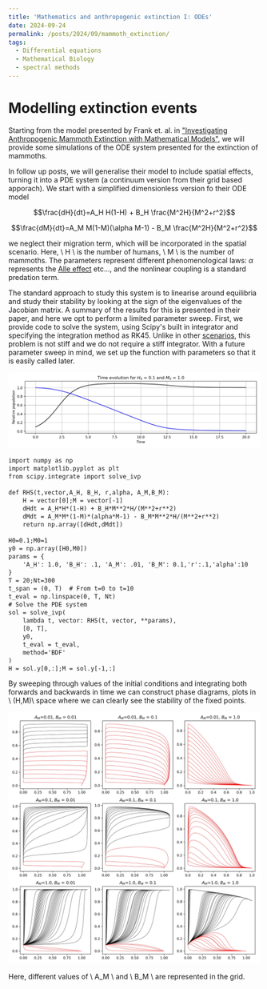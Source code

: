 ```yaml
---
title: 'Mathematics and anthropogenic extinction I: ODEs'
date: 2024-09-24
permalink: /posts/2024/09/mammoth_extinction/
tags:
  - Differential equations
  - Mathematical Biology
  - spectral methods
---
```


Modelling extinction events
======

Starting from the model presented by Frank et. al. in ["Investigating Anthropogenic Mammoth Extinction with Mathematical Models"](https://ir.library.illinoisstate.edu/spora/vol1/iss1/3/), we will provide some simulations of the ODE system presented for the extinction of mammoths. 

In follow up posts, we will generalise their model to include spatial effects, turning it into a PDE system (a continuum version from their grid based apporach). We start with a simplified dimensionless version fo their ODE model

$$\frac{dH}{dt}=A_H H(1-H) + B_H \frac{M^2H}{M^2+r^2}$$

$$\frac{dM}{dt}=A_M M(1-M)(\alpha M-1) - B_M \frac{M^2H}{M^2+r^2}$$

we neglect their migration term, which will be incorporated in the spatial scenario. Here, \\ H \\ is the number of humans, \\ M \\ is the number of mammoths. The parameters represent different phenomenological laws: $\alpha$ represents the [Alle effect](https://en.wikipedia.org/wiki/Allee_effect#Mathematical_models) etc..., and the nonlinear coupling is a standard predation term. 



The standard approach to study this system is to linearise around equilibria and study their stability by looking at the sign of the eigenvalues of the Jacobian matrix. A summary of the results for this is presented in their paper, and here we opt to perform a limited parameter sweep. First, we provide code to solve the system, using Scipy's built in integrator and specifying the integration method as RK45. Unlike in other [scenarios](https://javierchico.github.io/posts/2012/08/vorticity_eq/), this problem is not stiff and we do not require a stiff integrator. With a future parameter sweep in mind, we set up the function with parameters so that it is easily called later. 

![ODE_example](/_posts/mammoth_figures/ODE_example_1.jpeg)

```
import numpy as np
import matplotlib.pyplot as plt
from scipy.integrate import solve_ivp

def RHS(t,vector,A_H, B_H, r,alpha, A_M,B_M):
    H = vector[0];M = vector[-1]
    dHdt = A_H*H*(1-H) + B_H*M**2*H/(M**2+r**2)
    dMdt = A_M*M*(1-M)*(alpha*M-1) - B_M*M**2*H/(M**2+r**2)
    return np.array([dHdt,dMdt])

H0=0.1;M0=1
y0 = np.array([H0,M0])
params = {
    'A_H': 1.0, 'B_H': .1, 'A_M': .01, 'B_M': 0.1,'r':.1,'alpha':10
}
T = 20;Nt=300
t_span = (0, T)  # From t=0 to t=10
t_eval = np.linspace(0, T, Nt)
# Solve the PDE system
sol = solve_ivp(
    lambda t, vector: RHS(t, vector, **params),
    [0, T],
    y0,
    t_eval = t_eval,
    method='BDF'
)
H = sol.y[0,:];M = sol.y[-1,:]

```

By sweeping through values of the initial conditions and integrating both forwards and backwards in time we can construct phase diagrams, plots in \\ (H,M)\\ space where we can clearly see the stability of the fixed points. 

![ODE_s](/_posts/mammoth_figures/extinction_phase_plots_ODEs.jpeg "test")

Here, different values of \\ A_M \\ and \\ B_M \\ are represented in the grid. 
